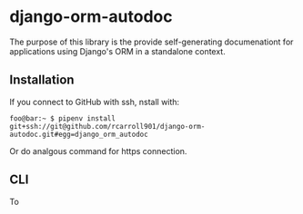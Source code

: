 # django-orm-autodoc

The purpose of this library is the provide self-generating documenationt for
applications using Django's ORM in a standalone context. 

## Installation

If you connect to GitHub with ssh, nstall with:
```console
foo@bar:~ $ pipenv install git+ssh://git@github.com/rcarroll901/django-orm-autodoc.git#egg=django_orm_autodoc
```

Or do analgous command for https connection.

## CLI

To 